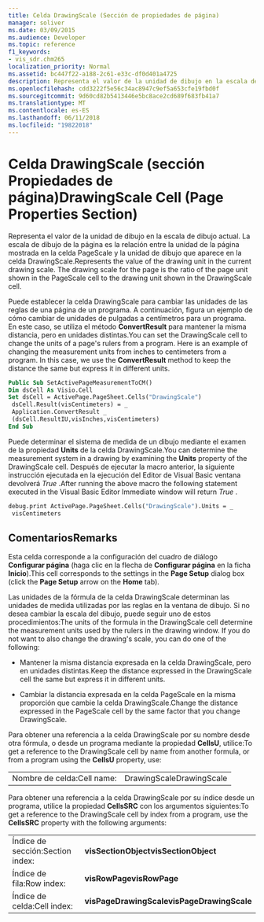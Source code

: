 ```yaml
---
title: Celda DrawingScale (Sección de propiedades de página)
manager: soliver
ms.date: 03/09/2015
ms.audience: Developer
ms.topic: reference
f1_keywords:
- vis_sdr.chm265
localization_priority: Normal
ms.assetid: bc447f22-a188-2c61-e33c-df0d401a4725
description: Representa el valor de la unidad de dibujo en la escala de dibujo actual. La escala de dibujo de la página es la relación entre la unidad de la página mostrada en la celda PageScale y la unidad de dibujo que aparece en la celda DrawingScale.
ms.openlocfilehash: cdd3222f5e56c34ac8947c9ef5a653cfe19fbd0f
ms.sourcegitcommit: 9d60cd82b5413446e5bc8ace2cd689f683fb41a7
ms.translationtype: MT
ms.contentlocale: es-ES
ms.lasthandoff: 06/11/2018
ms.locfileid: "19822018"
---
```

# <a name="drawingscale-cell-page-properties-section"></a><span data-ttu-id="85725-104">Celda DrawingScale (sección Propiedades de página)</span><span class="sxs-lookup"><span data-stu-id="85725-104">DrawingScale Cell (Page Properties Section)</span></span>

<span data-ttu-id="85725-p102">Representa el valor de la unidad de dibujo en la escala de dibujo actual. La escala de dibujo de la página es la relación entre la unidad de la página mostrada en la celda PageScale y la unidad de dibujo que aparece en la celda DrawingScale.</span><span class="sxs-lookup"><span data-stu-id="85725-p102">Represents the value of the drawing unit in the current drawing scale. The drawing scale for the page is the ratio of the page unit shown in the PageScale cell to the drawing unit shown in the DrawingScale cell.</span></span>
  
<span data-ttu-id="85725-p103">Puede establecer la celda DrawingScale para cambiar las unidades de las reglas de una página de un programa. A continuación, figura un ejemplo de cómo cambiar de unidades de pulgadas a centímetros para un programa. En este caso, se utiliza el método **ConvertResult** para mantener la misma distancia, pero en unidades distintas.</span><span class="sxs-lookup"><span data-stu-id="85725-p103">You can set the DrawingScale cell to change the units of a page's rulers from a program. Here is an example of changing the measurement units from inches to centimeters from a program. In this case, we use the **ConvertResult** method to keep the distance the same but express it in different units.</span></span> 
  
```vb
Public Sub SetActivePageMeasurementToCM() 
Dim dsCell As Visio.Cell 
Set dsCell = ActivePage.PageSheet.Cells("DrawingScale") 
 dsCell.Result(visCentimeters) = _ 
 Application.ConvertResult _ 
 (dsCell.ResultIU,visInches,visCentimeters) 
End Sub 
```

<span data-ttu-id="85725-110">Puede determinar el sistema de medida de un dibujo mediante el examen de la propiedad **Units** de la celda DrawingScale.</span><span class="sxs-lookup"><span data-stu-id="85725-110">You can determine the measurement system in a drawing by examining the **Units** property of the DrawingScale cell.</span></span> <span data-ttu-id="85725-111">Después de ejecutar la macro anterior, la siguiente instrucción ejecutada en la ejecución del Editor de Visual Basic ventana devolverá *True* .</span><span class="sxs-lookup"><span data-stu-id="85725-111">After running the above macro the following statement executed in the Visual Basic Editor Immediate window will return  *True*  .</span></span> 
  
```vb
debug.print ActivePage.PageSheet.Cells("DrawingScale").Units = _ 
 visCentimeters 
```

## <a name="remarks"></a><span data-ttu-id="85725-112">Comentarios</span><span class="sxs-lookup"><span data-stu-id="85725-112">Remarks</span></span>

<span data-ttu-id="85725-113">Esta celda corresponde a la configuración del cuadro de diálogo **Configurar página** (haga clic en la flecha de **Configurar página** en la ficha **Inicio**).</span><span class="sxs-lookup"><span data-stu-id="85725-113">This cell corresponds to the settings in the **Page Setup** dialog box (click the **Page Setup** arrow on the **Home** tab).</span></span> 
  
<span data-ttu-id="85725-p105">Las unidades de la fórmula de la celda DrawingScale determinan las unidades de medida utilizadas por las reglas en la ventana de dibujo. Si no desea cambiar la escala del dibujo, puede seguir uno de estos procedimientos:</span><span class="sxs-lookup"><span data-stu-id="85725-p105">The units of the formula in the DrawingScale cell determine the measurement units used by the rulers in the drawing window. If you do not want to also change the drawing's scale, you can do one of the following:</span></span>
  
- <span data-ttu-id="85725-116">Mantener la misma distancia expresada en la celda DrawingScale, pero en unidades distintas.</span><span class="sxs-lookup"><span data-stu-id="85725-116">Keep the distance expressed in the DrawingScale cell the same but express it in different units.</span></span>
    
- <span data-ttu-id="85725-117">Cambiar la distancia expresada en la celda PageScale en la misma proporción que cambie la celda DrawingScale.</span><span class="sxs-lookup"><span data-stu-id="85725-117">Change the distance expressed in the PageScale cell by the same factor that you change DrawingScale.</span></span>
    
<span data-ttu-id="85725-118">Para obtener una referencia a la celda DrawingScale por su nombre desde otra fórmula, o desde un programa mediante la propiedad **CellsU**, utilice:</span><span class="sxs-lookup"><span data-stu-id="85725-118">To get a reference to the DrawingScale cell by name from another formula, or from a program using the **CellsU** property, use:</span></span> 
  
|||
|:-----|:-----|
|<span data-ttu-id="85725-119">Nombre de celda:</span><span class="sxs-lookup"><span data-stu-id="85725-119">Cell name:</span></span>  <br/> |<span data-ttu-id="85725-120">DrawingScale</span><span class="sxs-lookup"><span data-stu-id="85725-120">DrawingScale</span></span>  <br/> |
   
<span data-ttu-id="85725-121">Para obtener una referencia a la celda DrawingScale por su índice desde un programa, utilice la propiedad **CellsSRC** con los argumentos siguientes:</span><span class="sxs-lookup"><span data-stu-id="85725-121">To get a reference to the DrawingScale cell by index from a program, use the **CellsSRC** property with the following arguments:</span></span> 
  
|||
|:-----|:-----|
|<span data-ttu-id="85725-122">Índice de sección:</span><span class="sxs-lookup"><span data-stu-id="85725-122">Section index:</span></span>  <br/> |<span data-ttu-id="85725-123">**visSectionObject**</span><span class="sxs-lookup"><span data-stu-id="85725-123">**visSectionObject**</span></span> <br/> |
|<span data-ttu-id="85725-124">Índice de fila:</span><span class="sxs-lookup"><span data-stu-id="85725-124">Row index:</span></span>  <br/> |<span data-ttu-id="85725-125">**visRowPage**</span><span class="sxs-lookup"><span data-stu-id="85725-125">**visRowPage**</span></span> <br/> |
|<span data-ttu-id="85725-126">Índice de celda:</span><span class="sxs-lookup"><span data-stu-id="85725-126">Cell index:</span></span>  <br/> |<span data-ttu-id="85725-127">**visPageDrawingScale**</span><span class="sxs-lookup"><span data-stu-id="85725-127">**visPageDrawingScale**</span></span> <br/> |
   

